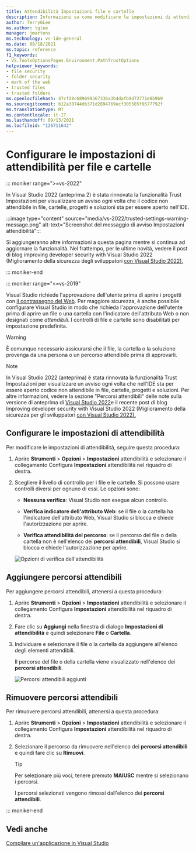 ```yaml
---
title: Attendibilità Impostazioni file e cartelle
description: Informazioni su come modificare le impostazioni di attendibilità per file e cartelle in modo da mantenere protetto Visual Studio.
author: TerryGLee
ms.author: tglee
manager: jmartens
ms.technology: vs-ide-general
ms.date: 08/18/2021
ms.topic: reference
f1_keywords:
- VS.ToolsOptionsPages.Environment.PathTrustOptions
helpviewer_keywords:
- file security
- folder security
- mark of the web
- trusted files
- trusted folders
ms.openlocfilehash: 47cfd8c689699367336a3b4dafb9d72771e8b9b9
ms.sourcegitcommit: b12a38744db371d2894769ecf305585f9577792f
ms.translationtype: MT
ms.contentlocale: it-IT
ms.lasthandoff: 09/13/2021
ms.locfileid: "126711642"
---
```

# <a name="configure-trust-settings-for-files-and-folders"></a>Configurare le impostazioni di attendibilità per file e cartelle

::: moniker range=">=vs-2022"

In Visual Studio 2022 (anteprima 2) è stata rinnovata la funzionalità Trust Impostazioni per visualizzare un avviso ogni volta che il codice non attendibile in file, cartelle, progetti e soluzioni sta per essere aperto nell'IDE.

:::image type="content" source="media/vs-2022/trusted-settings-warning-message.png" alt-text="Screenshot del messaggio di avviso Impostazioni attendibilità":::

Si aggiungeranno altre informazioni a questa pagina mentre si continua ad aggiornare la funzionalità. Nel frattempo, per le ultime novità, vedere il post di blog improving developer security with Visual Studio 2022 (Miglioramento della sicurezza degli sviluppatori [con Visual Studio 2022).](https://devblogs.microsoft.com/visualstudio/improving-developer-security-with-visual-studio-2022/)

::: moniker-end

::: moniker range="<=vs-2019"

Visual Studio richiede l'approvazione dell'utente prima di aprire i progetti con [il contrassegno del Web](/previous-versions/windows/internet-explorer/ie-developer/compatibility/ms537628(v=vs.85)). Per maggiore sicurezza, è anche possibile configurare Visual Studio in modo che richieda l'approvazione dell'utente prima di aprire un file o una cartella con l'indicatore dell'attributo Web o non designati come *attendibili*. I controlli di file e cartelle sono disabilitati per impostazione predefinita.

> [!WARNING]
> È comunque necessario assicurarsi che il file, la cartella o la soluzione provenga da una persona o un percorso attendibile prima di approvarli.

> [!NOTE]
> In Visual Studio 2022 (anteprima) è stata rinnovata la funzionalità Trust Impostazioni per visualizzare un avviso ogni volta che nell'IDE sta per essere aperto codice non attendibile in file, cartelle, progetti e soluzioni. Per altre informazioni, vedere la sezione "Percorsi attendibili" delle note sulla versione di anteprima di [Visual Studio 2022](/visualstudio/releases/2022/release-notes-preview#trustedlocations-170P2)e il recente post di blog Improving developer security with Visual Studio 2022 (Miglioramento della sicurezza per gli sviluppatori [con Visual Studio 2022).](https://devblogs.microsoft.com/visualstudio/improving-developer-security-with-visual-studio-2022/)

## <a name="configure-trust-settings"></a>Configurare le impostazioni di attendibilità

Per modificare le impostazioni di attendibilità, seguire questa procedura:

1. Aprire **Strumenti** > **Opzioni** > **Impostazioni** attendibilità e selezionare il collegamento Configura **Impostazioni** attendibilità nel riquadro di destra.

2. Scegliere il livello di controllo per i file e le cartelle. Si possono usare controlli diversi per ognuno di essi. Le opzioni sono:

   * **Nessuna verifica**: Visual Studio non esegue alcun controllo.

   * **Verifica indicatore dell'attributo Web**: se il file o la cartella ha l'indicatore dell'attributo Web, Visual Studio si blocca e chiede l'autorizzazione per aprire.

   * **Verifica attendibilità del percorso**: se il percorso del file o della cartella non è nell'elenco dei **percorsi attendibili**, Visual Studio si blocca e chiede l'autorizzazione per aprire.

   ![Opzioni di verifica dell'attendibilità](media/trust-settings.png)

## <a name="add-trusted-paths"></a>Aggiungere percorsi attendibili

Per aggiungere percorsi attendibili, attenersi a questa procedura:

1. Aprire **Strumenti** > **Opzioni** > **Impostazioni** attendibilità e selezionare il collegamento Configura **Impostazioni** attendibilità nel riquadro di destra.

2. Fare clic su **Aggiungi** nella finestra di dialogo **Impostazioni di attendibilità** e quindi selezionare **File** o **Cartella**.

3. Individuare e selezionare il file o la cartella da aggiungere all'elenco degli elementi attendibili.

   Il percorso del file o della cartella viene visualizzato nell'elenco dei **percorsi attendibili**.

   ![Percorsi attendibili aggiunti](media/trusted-paths.png)

## <a name="remove-trusted-paths"></a>Rimuovere percorsi attendibili

Per rimuovere percorsi attendibili, attenersi a questa procedura:

1. Aprire **Strumenti** > **Opzioni** > **Impostazioni** attendibilità e selezionare il collegamento Configura **Impostazioni** attendibilità nel riquadro di destra.

2. Selezionare il percorso da rimuovere nell'elenco dei **percorsi attendibili** e quindi fare clic su **Rimuovi**.

   > [!TIP]
   > Per selezionare più voci, tenere premuto **MAIUSC** mentre si selezionano i percorsi.

   I percorsi selezionati vengono rimossi dall'elenco dei **percorsi attendibili**.

::: moniker-end

## <a name="see-also"></a>Vedi anche

[Compilare un'applicazione in Visual Studio](../walkthrough-building-an-application.md)
